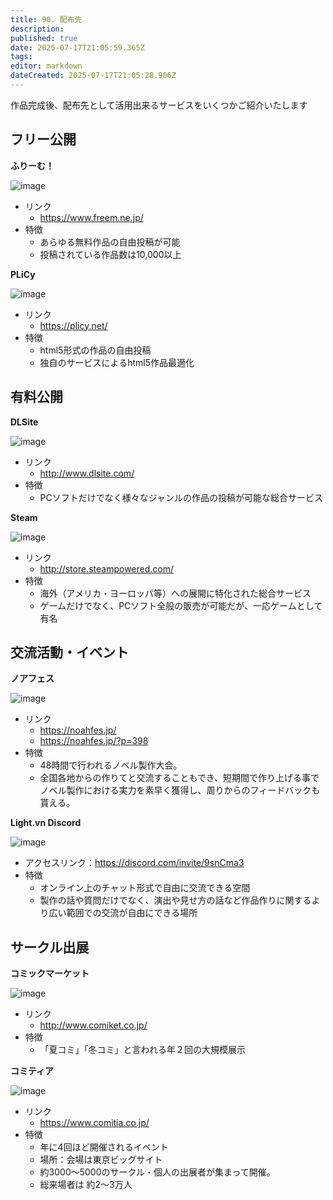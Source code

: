 ```yaml
---
title: 90. 配布先
description: 
published: true
date: 2025-07-17T21:05:59.365Z
tags: 
editor: markdown
dateCreated: 2025-07-17T21:05:28.906Z
---
```


作品完成後、配布先として活用出来るサービスをいくつかご紹介いたします

## フリー公開

**ふりーむ！**

<img alt="image" src="https://github.com/user-attachments/assets/fd476a95-8f62-435e-9cd8-d10cd9aad822" />

- リンク
  - https://www.freem.ne.jp/ 
- 特徴
  - あらゆる無料作品の自由投稿が可能
  - 投稿されている作品数は10,000以上

**PLiCy**

<img alt="image" src="https://github.com/user-attachments/assets/a751e334-805c-43a9-9247-79ade884aadc" />

- リンク
  - https://plicy.net/ 
- 特徴
  - html5形式の作品の自由投稿
  - 独自のサービスによるhtml5作品最適化

## 有料公開

**DLSite**

<img alt="image" src="https://github.com/user-attachments/assets/535a504d-5b43-4de0-befa-6820f29aa9d4" />

- リンク
  - http://www.dlsite.com/ 
- 特徴
  - PCソフトだけでなく様々なジャンルの作品の投稿が可能な総合サービス

**Steam**

<img alt="image" src="https://github.com/user-attachments/assets/42859c90-4fb0-49d5-87d8-e3d577f322fb" />

- リンク
  - http://store.steampowered.com/
- 特徴
  - 海外（アメリカ・ヨーロッパ等）への展開に特化された総合サービス
  - ゲームだけでなく、PCソフト全般の販売が可能だが、一応ゲームとして有名

## 交流活動・イベント

**ノアフェス**

<img alt="image" src="https://github.com/user-attachments/assets/536bba2d-1212-4e4d-915e-f276c54852d3" />

- リンク
  - https://noahfes.jp/ 
  - https://noahfes.jp/?p=398 
- 特徴
  - 48時間で行われるノベル製作大会。
  - 全国各地からの作りてと交流することもでき、短期間で作り上げる事でノベル製作における実力を素早く獲得し、周りからのフィードバックも貰える。

**Light.vn Discord**

<img alt="image" src="https://github.com/user-attachments/assets/a2b71f01-3564-455d-a57e-81e0d9ae06f9" />

- アクセスリンク：https://discord.com/invite/9snCma3 
- 特徴
  - オンライン上のチャット形式で自由に交流できる空間
  - 製作の話や質問だけでなく、演出や見せ方の話など作品作りに関するより広い範囲での交流が自由にできる場所

## サークル出展

**コミックマーケット**

<img alt="image" src="https://github.com/user-attachments/assets/f1a79a90-0c16-406e-983b-d1aef1a05eb3" />

- リンク
  - http://www.comiket.co.jp/ 
- 特徴
  - 「夏コミ」「冬コミ」と言われる年２回の大規模展示

**コミティア**

<img alt="image" src="https://github.com/user-attachments/assets/767be217-7fb5-49c0-986e-ecabb5a9acb5" />

- リンク
  - https://www.comitia.co.jp/ 
- 特徴
  - 年に4回ほど開催されるイベント
  - 場所：会場は東京ビッグサイト
  - 約3000～5000のサークル・個人の出展者が集まって開催。
  - 総来場者は 約2～3万人
